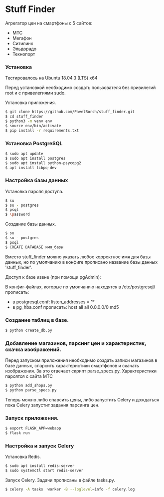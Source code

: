# Stuff Finder

Агрегатор цен на смартфоны с 5 сайтов:
  - МТС
  - Мегафон
  - Ситилинк
  - Эльдорадо
  - Технопорт


### Установка

Тестировалось на Ubuntu 18.04.3 (LTS) x64

Перед установкой необходимо создать пользователя без привилегий root и с привелегиями sudo.

Установка приложения.

```sh
$ git clone https://github.com/PavelBorsh/stuff_finder.git
$ cd stuff_finder
$ python3 -m venv env
$ source env/bin/activate
$ pip install -r requirements.txt
```

### Установка PostgreSQL

```sh
$ sudo apt update
$ sudo apt install postgres
$ sudo apt install python-psycopg2
$ apt install libpq-dev
```
### Настройка базы данных

Установка пароля доступа.

```sh
$ su
$ su - postgres
$ psql
$ \password
```
Создание базы данных.

```sh
$ su
$ su - postgres
$ psql
$ CREATE DATABASE имя_базы
```

Вместо stuff_finder можно указать любое корректное имя для базы данных, но по умолчанию в конфиге прописано название базы данных 'stuff_finder'.

Доступ к базе извне (при помощи pgAdmin):

В конфиг-файлах, которые по умолчанию находятся в /etc/postgresql/ прописать:
- в postgresql.conf: listen_addresses = '*'
- в pg_hba.conf прописать: host all             all             0.0.0.0/0            md5


### Создание таблиц в базе.

```sh
$ python create_db.py

```

### Добавление магазинов, парсинг цен и характеристик, скачка изображений.

Перед запуском приложения необходимо создать записи магазинов в базе данных, спарсить характеристики смартфонов
и скачать изображения. За это отвечает скрипт parse_specs.py. Характеристики парсятся с сайта МТС

```sh
$ python add_shops.py
$ python parse_specs.py

```

Теперь можно либо спарсить цены, либо запустить Celery и дождаться пока Celery запустит задания парсинга цен.

### Запуск приложения.

```sh
$ export FLASK_APP=webapp
$ flask run
```
### Настройка и запуск Celery

Установка Redis.

```sh
$ sudo apt install redis-server
$ sudo systemctl start redis-server
```
Запуск Celery.
Задачи прописаны в файле tasks.py.

```sh
$ celery -A tasks  worker -B --loglevel=info -f celery.log
```
  
